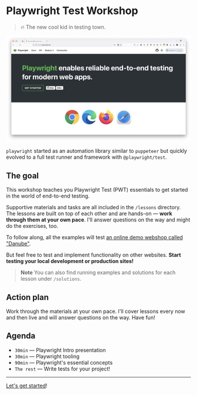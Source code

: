 # Playwright Test Workshop
> 🔥 The new cool kid in testing town.

![Playwright page](./assets/pwt-homepage.png)

`playwright` started as an automation library similar to `puppeteer` but quickly evolved to a full test runner and framework with `@playwright/test`.
## The goal

This workshop teaches you Playwright Test (PWT) essentials to get started in the world of end-to-end testing.

Supportive materials and tasks are all included in the `/lessons` directory. The lessons are built on top of each other and are hands-on — **work through them at your own pace**. I'll answer questions on the way and might do the exercises, too.

To follow along, all the examples will test [an online demo webshop called "Danube"](https://danube-web.shop/).

But feel free to test and implement functionality on other websites. **Start testing your local development or production sites!**

> **Note** You can also find running examples and solutions for each lesson under `/solutions`.
## Action plan

Work through the materials at your own pace. I'll cover lessons every now and then live and will answer questions on the way. Have fun!

## Agenda

- `30min` — Playwright Intro presentation
- `30min` — Playwright tooling
- `90min` — Playwright's essential concepts
- `The rest` — Write tests for your project!

-------

[Let's get started](./lessons/01-tooling/01-getting-started.md)!
